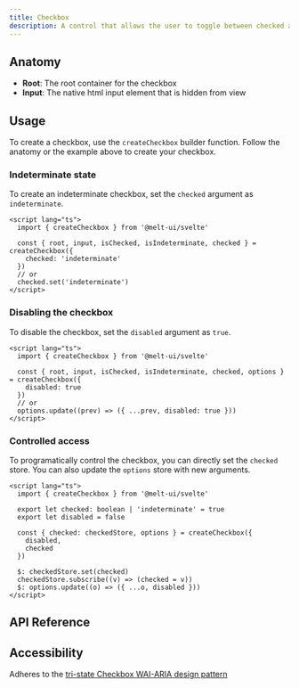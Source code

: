 ```yaml
---
title: Checkbox
description: A control that allows the user to toggle between checked and not checked.
---
```


<script>
    import { APITable, KbdTable } from '$docs/components'
    export let data
</script>

## Anatomy

- **Root**: The root container for the checkbox
- **Input**: The native html input element that is hidden from view

## Usage

To create a checkbox, use the `createCheckbox` builder function. Follow the anatomy or the example
above to create your checkbox.

### Indeterminate state

To create an indeterminate checkbox, set the `checked` argument as `indeterminate`.

```svelte {5,8}
<script lang="ts">
  import { createCheckbox } from '@melt-ui/svelte'

  const { root, input, isChecked, isIndeterminate, checked } = createCheckbox({
    checked: 'indeterminate'
  })
  // or
  checked.set('indeterminate')
</script>
```

### Disabling the checkbox

To disable the checkbox, set the `disabled` argument as `true`.

```svelte /disabled: true/#hi /options.update((prev) => ({ ...prev, disabled: true }))/#hi
<script lang="ts">
  import { createCheckbox } from '@melt-ui/svelte'

  const { root, input, isChecked, isIndeterminate, checked, options } = createCheckbox({
    disabled: true
  })
  // or
  options.update((prev) => ({ ...prev, disabled: true }))
</script>
```

### Controlled access

To programatically control the checkbox, you can directly set the `checked` store. You can also
update the `options` store with new arguments.

```svelte {12,14}
<script lang="ts">
  import { createCheckbox } from '@melt-ui/svelte'

  export let checked: boolean | 'indeterminate' = true
  export let disabled = false

  const { checked: checkedStore, options } = createCheckbox({
    disabled,
    checked
  })

  $: checkedStore.set(checked)
  checkedStore.subscribe((v) => (checked = v))
  $: options.update((o) => ({ ...o, disabled }))
</script>
```

## API Reference

<APITable data={data.builder} />

## Accessibility

Adheres to the
[tri-state Checkbox WAI-ARIA design pattern](https://www.w3.org/WAI/ARIA/apg/patterns/checkbox/)

<KbdTable data={data.keyboard} />
